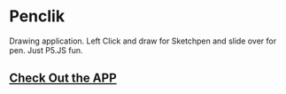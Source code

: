 # Penclik
Drawing application. Left Click and draw for Sketchpen and slide over for pen.  Just P5.JS fun.
<h2><a href="https://editor.p5js.org/soumyabroto.banerjee@gmail.com/full/rk4XSoj-4"> Check Out the APP</a></h2>
